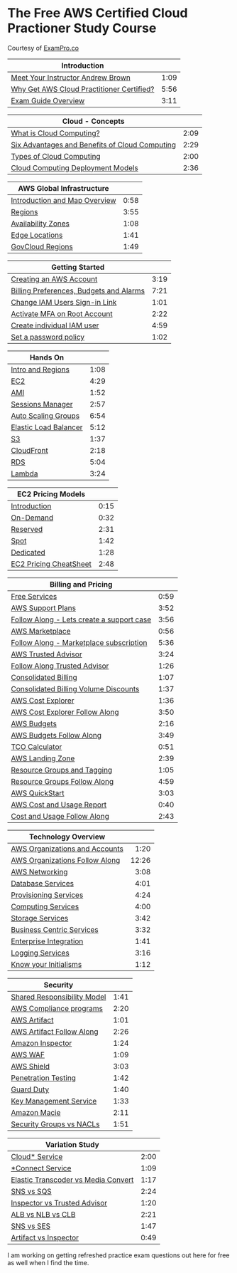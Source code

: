 # The Free AWS Certified Cloud Practioner Study Course

Courtesy of [ExamPro.co](https://www.exampro.co)

|  Introduction |   |
| --- | ---: |
| [Meet Your Instructor Andrew Brown](https://youtu.be/https://youtu.be/B4kl23udOKo) | 1:09 |
| [Why Get AWS Cloud Practitioner Certified?](https://youtu.be/https://youtu.be/dh00WNoQDNk) |	5:56 |
| [Exam Guide Overview](https://youtu.be/https://youtu.be/G9nw8BP7J_U) | 3:11 |

| Cloud - Concepts	|   |	
| --- | ---: |
| [What is Cloud Computing?](https://youtu.be/ZgLfYMT_268) | 2:09|
| [Six Advantages and Benefits of Cloud Computing](https://youtu.be/9x6E6Q9V7S4) |2:29|
| [Types of Cloud Computing](https://youtu.be/dWBMGkLwlr8) |2:00|
| [Cloud Computing Deployment Models](https://youtu.be/4swFLJKSgRU) |2:36|

| AWS Global Infrastructure	 |   |	
| --- | ---: |	
| [Introduction and Map Overview](https://youtu.be/EHBye-9Pa88) |0:58|
| [Regions](https://youtu.be/E2ejWe3ZTL4) |3:55|
| [Availability Zones](https://youtu.be/lMyuyl44fBo) |1:08|
| [Edge Locations](https://youtu.be/CZEkafBjyhA) |1:41|
| [GovCloud Regions](https://youtu.be/2j_fecY-gQc) |1:49|

| Getting Started	|   |	
| --- | ---: |
| [Creating an AWS Account](https://youtu.be/sNByVUDvGTw) |3:19|
| [Billing Preferences, Budgets and Alarms](https://youtu.be/vUTiJTj4mCg) |7:21|
| [Change IAM Users Sign-in Link](https://youtu.be/UY5YoIGHzfE) |1:01|
| [Activate MFA on Root Account](https://youtu.be/0NxVIyA0KYw) |2:22|
| [Create individual IAM user](https://youtu.be/ce9z72cw6J8) |4:59|
| [Set a password policy](https://youtu.be/B3hyqtJBlmU) |1:02|

| Hands On	|   |	
| --- | ---: |
| [Intro and Regions](https://youtu.be/r1_iwP6KBVo) |1:08|
| [EC2](https://youtu.be/grLo5Ty4D6E) |4:29|
| [AMI](https://youtu.be/K9B86Nsr8kE) |1:52|
| [Sessions Manager](https://youtu.be/RRD7NpNUeok) |2:57|
| [Auto Scaling Groups](https://youtu.be/DfoOW8lTL4I) |6:54|
| [Elastic Load Balancer](https://youtu.be/hvuB1EsggJk) |5:12|
| [S3](https://youtu.be/aj_5mINhlTM) |1:37|
| [CloudFront](https://youtu.be/a7DfWYNM-Kw) |2:18|
| [RDS](https://youtu.be/C_4W5cEJzuA) |5:04|
| [Lambda](https://youtu.be/SRjHGi_poTU) |3:24|

| EC2 Pricing Models	|   |	
| --- | ---: |
| [Introduction](https://youtu.be/8OVaBMxTo4c) |0:15|
| [On-Demand](https://youtu.be/VmennRU88Xg) |0:32|
| [Reserved](https://youtu.be/tre6f6LSR8Y) |2:31|
| [Spot](https://youtu.be/Uu1VpkM4P58) |1:42|
| [Dedicated](https://youtu.be/XnhVFn9FSqc) |1:28|
| [EC2 Pricing CheatSheet](https://youtu.be/litdMMFzyWU) |2:48|

| Billing and Pricing	|   |	
| --- | ---: |
| [Free Services](https://youtu.be/uuJa0BXY7g4) |0:59|
| [AWS Support Plans](https://youtu.be/A3522VCDy4A) |3:52|
| [Follow Along - Lets create a support case](https://youtu.be/rsGmd8bmCDg) |3:56|
| [AWS Marketplace](https://youtu.be/VthtHa560no) |0:56|
| [Follow Along - Marketplace subscription](https://youtu.be/uj2L4l_sC9I) |5:36|
| [AWS Trusted Advisor](https://youtu.be/YsQTkf6glUQ) |3:24|
| [Follow Along Trusted Advisor](https://youtu.be/5LAMKaHMrcw) |1:26|
| [Consolidated Billing](https://youtu.be/0yoloJ7-pvI) |1:07|
| [Consolidated Billing Volume Discounts](https://youtu.be/_lk6v2_xZTQ) |1:37|
| [AWS Cost Explorer](https://youtu.be/yFbOgQKNboo) |1:36|
| [AWS Cost Explorer Follow Along](https://youtu.be/C3YMxpN_CZI) |3:50|
| [AWS Budgets](https://youtu.be/KJ4oHsnd41w) |2:16|
| [AWS Budgets Follow Along](https://youtu.be/QzmAJG78gJY) |3:49|
| [TCO Calculator](https://youtu.be/1dm8SF-aoQs) |0:51|
| [AWS Landing Zone](https://youtu.be/BYJjiBCY178) |2:39|
| [Resource Groups and Tagging](https://youtu.be/1K5sNAP-Xzc) |1:05|
| [Resource Groups Follow Along](https://youtu.be/BB60L53IIVY) |4:59|
| [AWS QuickStart](https://youtu.be/7aj4YGdfkaE) |3:03 |
| [AWS Cost and Usage Report](https://youtu.be/GhmEXVZvyvI) |0:40|
| [Cost and Usage Follow Along](https://youtu.be/oaEqeDy7IZY) |2:43 |

| Technology Overview	|   |	
| --- | ---: |
| [AWS Organizations and Accounts](https://youtu.be/y4ll-0sBeNs) |1:20 |
| [AWS Organizations Follow Along](https://youtu.be/9tsP6FuS89Y) |12:26 |
| [AWS Networking](https://youtu.be/S2wGc8DSr2s) |3:08 |
| [Database Services](https://youtu.be/FtsFnbFibZI) |4:01 |
| [Provisioning Services](https://youtu.be/v3VEuvstIT4) |4:24 |
| [Computing Services](https://youtu.be/P4SeLfuTB5s) |4:00 |
| [Storage Services](https://youtu.be/8UXXZuSyNAA) |3:42 |
| [Business Centric Services](https://youtu.be/qrP3TqIJ4yM) |3:32 |
| [Enterprise Integration](https://youtu.be/EqcCuQ1vk8o) |1:41 |
| [Logging Services](https://youtu.be/_0nB3aYIGUU) |3:16 |
| [Know your Initialisms](https://youtu.be/tan4YgFDE80) |1:12 |

| Security |   |
| --- | ---: |		
| [Shared Responsibility Model](https://youtu.be/DunFc6m1oIU) |1:41 |
| [AWS Compliance programs](https://youtu.be/5XWQK4U6T70) |2:20 |
| [AWS Artifact](https://youtu.be/LJk58xinWCI) |1:01 |
| [AWS Artifact Follow Along](https://youtu.be/vDptcYrB5ds) |2:26 |
| [Amazon Inspector](https://youtu.be/Mo3bHRcP1bw) |1:24|
| [AWS WAF](https://youtu.be/PTWctQembWU) |1:09 |
| [AWS Shield](https://youtu.be/BnPPoFXIvMQ) |3:03 |
| [Penetration Testing](https://youtu.be/X3UY2NCsyv8) |1:42 |
| [Guard Duty](https://youtu.be/oF4_1whz208) |1:40 |
| [Key Management Service](https://youtu.be/HRpGZ7BRGbs) |1:33 |
| [Amazon Macie](https://youtu.be/zRHy0O28xBw) |2:11 |
| [Security Groups vs NACLs](https://youtu.be/BsgSj-lVj0g) |1:51 |

| Variation Study |   |	
| --- | ---: |
| [Cloud* Service](https://youtu.be/XIKeFhEz53M) |2:00 |
| [*Connect Service](https://youtu.be/1z0D7RNqKog) |1:09 |
| [Elastic Transcoder vs Media Convert](https://youtu.be/nLXeLHROhC8) |1:17 |
| [SNS vs SQS](https://youtu.be/Jt7Y59cGRhc) |2:24 |
| [Inspector vs Trusted Advisor](https://youtu.be/GjL4ndSE9vQ) |1:20 |
| [ALB vs NLB vs CLB](https://youtu.be/kOEw75j9zdI) |2:21 |
| [SNS vs SES](https://youtu.be/6023oUtgu7Q) |1:47 |
| [Artifact vs Inspector](https://youtu.be/r78zvsQma5c) |0:49 |

I am working on getting refreshed practice exam questions out here for free as well when I find the time.
